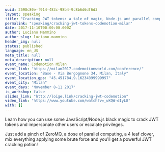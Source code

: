 ```yaml
---
uuid: 2598c80e-f914-483c-98b4-9c8b6d6df6d3
layout: speaking
title: "Cracking JWT tokens: a tale of magic, Node.js and parallel computing"
permalink: "speaking/cracking-jwt-tokens-codemotion-milan"
date: 2017-11-10T00:00:00.000Z
author: Luciano Mammino
author_slug: luciano-mammino
header_img: null
status: published
language: en_US
meta_title: null
meta_description: null
event_name: Codemotion Milan
event_link: "https://milan2017.codemotionworld.com/conference/"
event_location: "Base - Via Bergognone 34, Milan, Italy"
event_location_gps: "45.451784,9.16234099999997"
event_city: "Milan"
event_days: "November 8-11 2017"
is_workshop: false
slides_link: "http://loige.link/cracking-jwt-codemotion"
video_link: "https://www.youtube.com/watch?v=_wXQW-dIyL8"
with: []
---
```


Learn how you can use some JavaScript/Node.js black magic to crack JWT tokens and impersonate other users or escalate privileges.

Just add a pinch of ZeroMQ, a dose of parallel computing, a 4 leaf clover, mix everything applying some brute force and you'll get a powerful JWT cracking potion!
